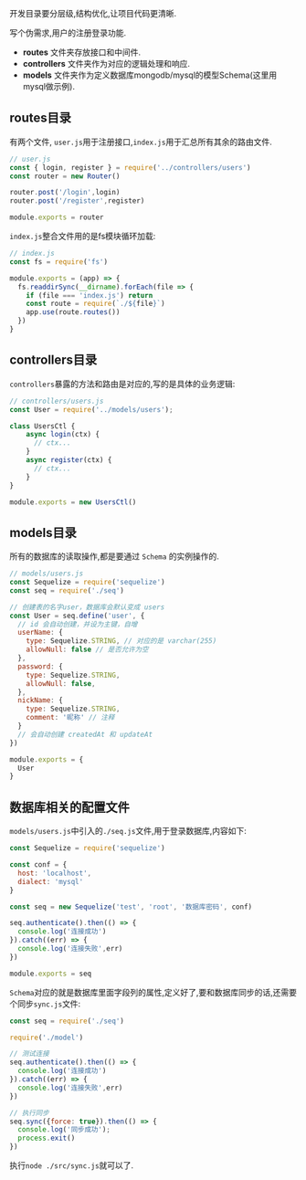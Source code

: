 <!-- service -->
开发目录要分层级,结构优化,让项目代码更清晰.

写个伪需求,用户的注册登录功能.

* **routes** 文件夹存放接口和中间件.
* **controllers** 文件夹作为对应的逻辑处理和响应.
* **models** 文件夹作为定义数据库mongodb/mysql的模型Schema(这里用mysql做示例).

## routes目录
有两个文件, `user.js`用于注册接口,`index.js`用于汇总所有其余的路由文件.
```js
// user.js
const { login, register } = require('../controllers/users')
const router = new Router()

router.post('/login',login)
router.post('/register',register)

module.exports = router
```
`index.js`整合文件用的是fs模块循环加载:
```js
// index.js
const fs = require('fs')

module.exports = (app) => {
  fs.readdirSync(__dirname).forEach(file => {
    if (file === 'index.js') return
    const route = require(`./${file}`)
    app.use(route.routes())
  })
}
```
## controllers目录
`controllers`暴露的方法和路由是对应的,写的是具体的业务逻辑:
```js
// controllers/users.js
const User = require('../models/users');

class UsersCtl {
    async login(ctx) {
      // ctx...
    }
    async register(ctx) {
      // ctx...
    }
}

module.exports = new UsersCtl()
```

## models目录

所有的数据库的读取操作,都是要通过 `Schema` 的实例操作的.
```js
// models/users.js
const Sequelize = require('sequelize')
const seq = require('./seq')

// 创建表的名字user，数据库会默认变成 users
const User = seq.define('user', {
  // id 会自动创建，并设为主键，自增
  userName: {
    type: Sequelize.STRING, // 对应的是 varchar(255)
    allowNull: false // 是否允许为空
  },
  password: {
    type: Sequelize.STRING,
    allowNull: false,
  },
  nickName: {
    type: Sequelize.STRING,
    comment: '昵称' // 注释
  }
  // 会自动创建 createdAt 和 updateAt
})

module.exports = {
  User
}
```

## 数据库相关的配置文件

`models/users.js`中引入的`./seq.js`文件,用于登录数据库,内容如下:
```js
const Sequelize = require('sequelize')

const conf = {
  host: 'localhost',
  dialect: 'mysql'
}

const seq = new Sequelize('test', 'root', '数据库密码', conf)

seq.authenticate().then(() => {
  console.log('连接成功')
}).catch((err) => {
  console.log('连接失败',err)
})

module.exports = seq
```

`Schema`对应的就是数据库里面字段列的属性,定义好了,要和数据库同步的话,还需要个同步`sync.js`文件:
```js
const seq = require('./seq')

require('./model')

// 测试连接
seq.authenticate().then(() => {
  console.log('连接成功')
}).catch((err) => {
  console.log('连接失败',err)
})

// 执行同步
seq.sync({force: true}).then(() => {
  console.log('同步成功');
  process.exit()
})
```
执行`node ./src/sync.js`就可以了.

